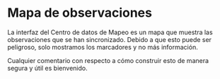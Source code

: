 # Mapa de observaciones

La interfaz del Centro de datos de Mapeo es un mapa que muestra las observaciones que se han sincronizado. Debido a que esto puede ser peligroso, solo mostramos los marcadores y no más información.

Cualquier comentario con respecto a cómo construir esto de manera segura y útil es bienvenido.
